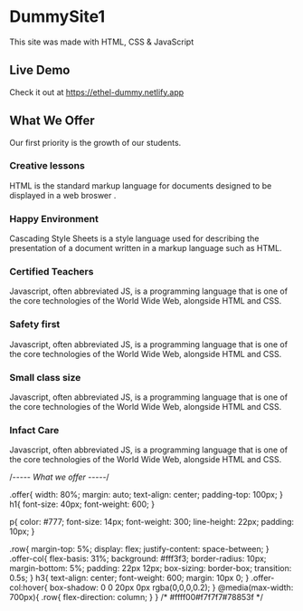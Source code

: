 # DummySite1
This site was made with HTML, CSS & JavaScript 

## Live Demo
Check it out at https://ethel-dummy.netlify.app

<section class="offer">
<h1>What We Offer</h1>
<p>Our first priority is the growth of our students.</p>

<div class="row"> 
    <div class="offer-col">
        <h3>Creative lessons</h3>
        <p>HTML is the standard markup language for documents designed to be displayed in a web broswer .</p>
        </div>
        <div class="offer-col">
            <h3>Happy Environment</h3>
            <p>Cascading Style Sheets is a style language used for describing the presentation of a document written in a markup language such as HTML.</p>
            </div>
            <div class="offer-col">
                <h3>Certified Teachers</h3>
                <p>Javascript, often abbreviated JS, is a programming language that is one of the core technologies of the World Wide Web, alongside HTML and CSS.</p>
                </div>
                </div>
                <div class="row"> 
                <div class="offer-col">
                    <h3>Safety first</h3>
                    <p>Javascript, often abbreviated JS, is a programming language that is one of the core technologies of the World Wide Web, alongside HTML and CSS.</p>
                    </div>
                    <div class="offer-col">
                        <h3>Small class size</h3>
                        <p>Javascript, often abbreviated JS, is a programming language that is one of the core technologies of the World Wide Web, alongside HTML and CSS.</p>
                        </div>
                        <div class="offer-col">
                            <h3>Infact Care</h3>
                            <p>Javascript, often abbreviated JS, is a programming language that is one of the core technologies of the World Wide Web, alongside HTML and CSS.</p>
                            </div>
</div>


</section>




<!-- dfghj -->
/*----- What we offer -----*/

.offer{
  width: 80%;
  margin: auto;
  text-align: center;
  padding-top: 100px;
}
h1{
  font-size: 40px;
  font-weight: 600;
}

p{
  color: #777;
  font-size: 14px;
  font-weight: 300;
  line-height: 22px;
  padding: 10px;
}

.row{
  margin-top: 5%;
  display: flex;
  justify-content: space-between;
}
.offer-col{
  flex-basis: 31%;
  background: #fff3f3;
  border-radius: 10px;
  margin-bottom: 5%;
  padding: 22px 12px;
  box-sizing: border-box;
  transition: 0.5s;
}
h3{
  text-align: center;
  font-weight: 600;
  margin: 10px 0;
}
.offer-col:hover{
  box-shadow: 0 0 20px 0px rgba(0,0,0,0.2);
}
@media(max-width: 700px){
.row{
  flex-direction: column;
}
}
/* #ffff00#f7f7f7#78853f */
